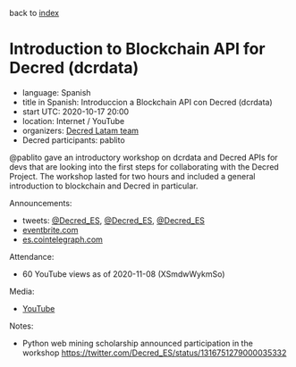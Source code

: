 back to [index](index.md)

# Introduction to Blockchain API for Decred (dcrdata)

- language: Spanish
- title in Spanish: Introduccion a Blockchain API con Decred (dcrdata)
- start UTC: 2020-10-17 20:00
- location: Internet / YouTube
- organizers: [Decred Latam team](https://twitter.com/Decred_ES)
- Decred participants: pablito

\@pablito gave an introductory workshop on dcrdata and Decred APIs for devs that are looking into the first steps for collaborating with the Decred Project. The workshop lasted for two hours and included a general introduction to blockchain and Decred in particular.

Announcements:

- tweets: [@Decred_ES](https://twitter.com/Decred_ES/status/1314031870687019009), [@Decred_ES](https://twitter.com/Decred_ES/status/1315123106839703552), [@Decred_ES](https://twitter.com/Decred_ES/status/1317536322630914051)
- [eventbrite.com](https://www.eventbrite.com/e/open-source-workshop-introduccion-a-blockchain-api-de-decred-dcrdata-tickets-124107662359)
- [es.cointelegraph.com](https://es.cointelegraph.com/news/they-will-conduct-a-workshop-called-introduction-to-blockchain-and-decred-api)

Attendance:

- 60 YouTube views as of 2020-11-08 (XSmdwWykmSo)

Media:

- [YouTube](https://www.youtube.com/watch?v=XSmdwWykmSo)

Notes:

- Python web mining scholarship announced participation in the workshop https://twitter.com/Decred_ES/status/1316751279000035332

